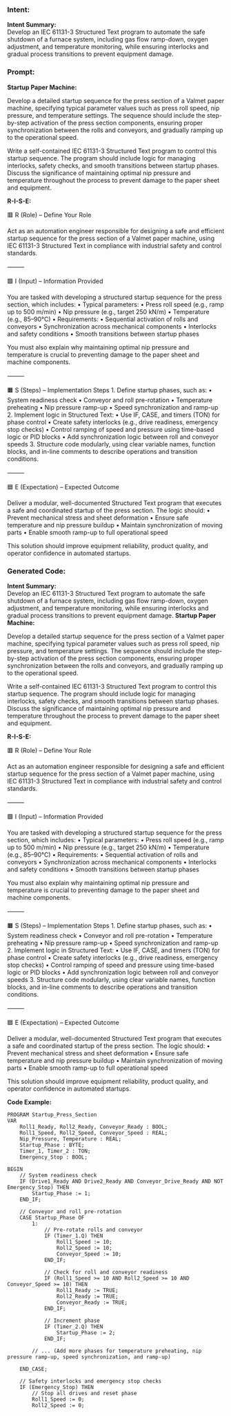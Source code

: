 ### Intent:
**Intent Summary:**  
Develop an IEC 61131-3 Structured Text program to automate the safe shutdown of a furnace system, including gas flow ramp-down, oxygen adjustment, and temperature monitoring, while ensuring interlocks and gradual process transitions to prevent equipment damage.

### Prompt:
**Startup Paper Machine:**

Develop a detailed startup sequence for the press section of a Valmet paper machine, specifying typical parameter values such as press roll speed, nip pressure, and temperature settings. The sequence should include the step-by-step activation of the press section components, ensuring proper synchronization between the rolls and conveyors, and gradually ramping up to the operational speed.

Write a self-contained IEC 61131-3 Structured Text program to control this startup sequence. The program should include logic for managing interlocks, safety checks, and smooth transitions between startup phases. Discuss the significance of maintaining optimal nip pressure and temperature throughout the process to prevent damage to the paper sheet and equipment.

**R-I-S-E:**

🟥 R (Role) – Define Your Role

Act as an automation engineer responsible for designing a safe and efficient startup sequence for the press section of a Valmet paper machine, using IEC 61131-3 Structured Text in compliance with industrial safety and control standards.

⸻

🟩 I (Input) – Information Provided

You are tasked with developing a structured startup sequence for the press section, which includes:
	•	Typical parameters:
	•	Press roll speed (e.g., ramp up to 500 m/min)
	•	Nip pressure (e.g., target 250 kN/m)
	•	Temperature (e.g., 85–90°C)
	•	Requirements:
	•	Sequential activation of rolls and conveyors
	•	Synchronization across mechanical components
	•	Interlocks and safety conditions
	•	Smooth transitions between startup phases

You must also explain why maintaining optimal nip pressure and temperature is crucial to preventing damage to the paper sheet and machine components.

⸻

🟧 S (Steps) – Implementation Steps
	1.	Define startup phases, such as:
	•	System readiness check
	•	Conveyor and roll pre-rotation
	•	Temperature preheating
	•	Nip pressure ramp-up
	•	Speed synchronization and ramp-up
	2.	Implement logic in Structured Text:
	•	Use IF, CASE, and timers (TON) for phase control
	•	Create safety interlocks (e.g., drive readiness, emergency stop checks)
	•	Control ramping of speed and pressure using time-based logic or PID blocks
	•	Add synchronization logic between roll and conveyor speeds
	3.	Structure code modularly, using clear variable names, function blocks, and in-line comments to describe operations and transition conditions.

⸻

🟦 E (Expectation) – Expected Outcome

Deliver a modular, well-documented Structured Text program that executes a safe and coordinated startup of the press section. The logic should:
	•	Prevent mechanical stress and sheet deformation
	•	Ensure safe temperature and nip pressure buildup
	•	Maintain synchronization of moving parts
	•	Enable smooth ramp-up to full operational speed

This solution should improve equipment reliability, product quality, and operator confidence in automated startups.

### Generated Code:
**Intent Summary:**  
Develop an IEC 61131-3 Structured Text program to automate the safe shutdown of a furnace system, including gas flow ramp-down, oxygen adjustment, and temperature monitoring, while ensuring interlocks and gradual process transitions to prevent equipment damage.
**Startup Paper Machine:**

Develop a detailed startup sequence for the press section of a Valmet paper machine, specifying typical parameter values such as press roll speed, nip pressure, and temperature settings. The sequence should include the step-by-step activation of the press section components, ensuring proper synchronization between the rolls and conveyors, and gradually ramping up to the operational speed.

Write a self-contained IEC 61131-3 Structured Text program to control this startup sequence. The program should include logic for managing interlocks, safety checks, and smooth transitions between startup phases. Discuss the significance of maintaining optimal nip pressure and temperature throughout the process to prevent damage to the paper sheet and equipment.

**R-I-S-E:**

🟥 R (Role) – Define Your Role

Act as an automation engineer responsible for designing a safe and efficient startup sequence for the press section of a Valmet paper machine, using IEC 61131-3 Structured Text in compliance with industrial safety and control standards.

⸻

🟩 I (Input) – Information Provided

You are tasked with developing a structured startup sequence for the press section, which includes:
	•	Typical parameters:
	•	Press roll speed (e.g., ramp up to 500 m/min)
	•	Nip pressure (e.g., target 250 kN/m)
	•	Temperature (e.g., 85–90°C)
	•	Requirements:
	•	Sequential activation of rolls and conveyors
	•	Synchronization across mechanical components
	•	Interlocks and safety conditions
	•	Smooth transitions between startup phases

You must also explain why maintaining optimal nip pressure and temperature is crucial to preventing damage to the paper sheet and machine components.

⸻

🟧 S (Steps) – Implementation Steps
	1.	Define startup phases, such as:
	•	System readiness check
	•	Conveyor and roll pre-rotation
	•	Temperature preheating
	•	Nip pressure ramp-up
	•	Speed synchronization and ramp-up
	2.	Implement logic in Structured Text:
	•	Use IF, CASE, and timers (TON) for phase control
	•	Create safety interlocks (e.g., drive readiness, emergency stop checks)
	•	Control ramping of speed and pressure using time-based logic or PID blocks
	•	Add synchronization logic between roll and conveyor speeds
	3.	Structure code modularly, using clear variable names, function blocks, and in-line comments to describe operations and transition conditions.

⸻

🟦 E (Expectation) – Expected Outcome

Deliver a modular, well-documented Structured Text program that executes a safe and coordinated startup of the press section. The logic should:
	•	Prevent mechanical stress and sheet deformation
	•	Ensure safe temperature and nip pressure buildup
	•	Maintain synchronization of moving parts
	•	Enable smooth ramp-up to full operational speed

This solution should improve equipment reliability, product quality, and operator confidence in automated startups.

**Code Example:**

```
PROGRAM Startup_Press_Section
VAR
	Roll1_Ready, Roll2_Ready, Conveyor_Ready : BOOL;
	Roll1_Speed, Roll2_Speed, Conveyor_Speed : REAL;
	Nip_Pressure, Temperature : REAL;
	Startup_Phase : BYTE;
	Timer_1, Timer_2 : TON;
	Emergency_Stop : BOOL;

BEGIN
	// System readiness check
	IF (Drive1_Ready AND Drive2_Ready AND Conveyor_Drive_Ready AND NOT Emergency_Stop) THEN
		Startup_Phase := 1;
	END_IF;

	// Conveyor and roll pre-rotation
	CASE Startup_Phase OF
		1:
			// Pre-rotate rolls and conveyor
			IF (Timer_1.Q) THEN
				Roll1_Speed := 10;
				Roll2_Speed := 10;
				Conveyor_Speed := 10;
			END_IF;

			// Check for roll and conveyor readiness
			IF (Roll1_Speed >= 10 AND Roll2_Speed >= 10 AND Conveyor_Speed >= 10) THEN
				Roll1_Ready := TRUE;
				Roll2_Ready := TRUE;
				Conveyor_Ready := TRUE;
			END_IF;

			// Increment phase
			IF (Timer_2.Q) THEN
				Startup_Phase := 2;
			END_IF;

		// ... (Add more phases for temperature preheating, nip pressure ramp-up, speed synchronization, and ramp-up)

	END_CASE;

	// Safety interlocks and emergency stop checks
	IF (Emergency_Stop) THEN
		// Stop all drives and reset phase
		Roll1_Speed := 0;
		Roll2_Speed := 0;
